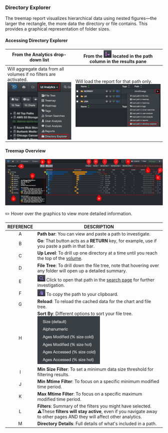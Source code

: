 <p id="directory_explorer"></p>


### Directory Explorer

The treemap report visualizes hierarchical data using nested figures—the larger the rectangle, the more data the directory or file contains. This provides a graphical representation of folder sizes.

#### Accessing Directory Explorer

| From the **Analytics** drop-down list | From the <img src="images/icon_more.png" width="25"> located in the path column in the results pane |
| --- | --- |
| Will aggregate data from all volumes if no filters are activated.<br> <img src="images/analytics_select_directory_explorer.png" width="300"> | Will load the report for that path only.<br><img src="images/analytics_access_via_results_pane_directory_explorer.png" width="600"> |



#### Treemap Overview

![Image: Treemap Report Overview](images/analytics_directory_explorer_2025.png)

✏️ Hover over the graphics to view more detailed information.


| REFERENCE | DESCRIPTION |
| :---: | --- |
| A | **Path bar**: You can view and paste a path to investigate. |
| B | **Go**: That button acts as a  **RETURN** key, for example, use if you paste a path in that bar. |
| C | **Up Level**: To drill up one directory at a time until you reach the top of the [volume](#volume). |
| D | **File Tree**: To drill down the file tree, note that hovering over any folder will open up a detailed summary. |
| E | <img src="images/icon_magnifying_glass.png" width="25"> Click to open that path in the [search page](#search_page) for further investigation. |
| F | <img src="images/icon_clipboard_purple.png" width="25"> To copy the path to your clipboard. |
| G | **Reload**: To reload the cached data for the chart and file tree. |
| H | **Sort By**: Different options to sort your file tree.<br><img src="images/analytics_directory_explorer_sort_by.png" width="200"> |
| I | **Min Size Filter**: To set a minimum data size threshold for filtering results. |
| J | **Min Mtime Filter**: To focus on a specific minimum modified time period. |
| K | **Max Mtime Filter**: To focus on a specific maximum modified time period. |
| L | **Filters**: Summary of the filters you might have selected.<br>⚠️These **filters will stay active**, even if you navigate away to other pages AND they will affect other analytics. |
| M | **Directory Details**: Full details of what's included in a path. |
